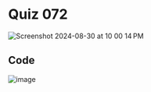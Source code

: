 # Quiz 072

<img width="max" alt="Screenshot 2024-08-30 at 10 00 14 PM" src="https://github.com/user-attachments/assets/13f5beab-5ab0-4085-9615-2c00b101b4d0">

## Code

![image](https://github.com/user-attachments/assets/ff661c92-3516-4802-b258-bebca1d44b1e)
